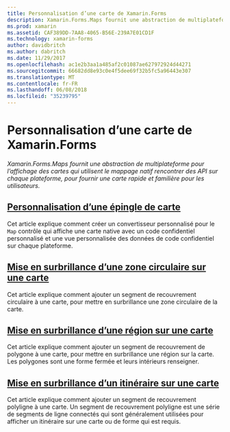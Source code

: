 ```yaml
---
title: Personnalisation d’une carte de Xamarin.Forms
description: Xamarin.Forms.Maps fournit une abstraction de multiplateforme pour l’affichage des cartes qui utilisent le mappage natif rencontrer des API sur chaque plateforme, pour fournir une carte rapide et familière pour les utilisateurs.
ms.prod: xamarin
ms.assetid: CAF389DD-7AA8-4065-B56E-239A7E01CD1F
ms.technology: xamarin-forms
author: davidbritch
ms.author: dabritch
ms.date: 11/29/2017
ms.openlocfilehash: ac1e2b3aa1a485af2c01087ae627972924d44271
ms.sourcegitcommit: 66682dd8e93c0e4f5dee69f32b5fc5a96443e307
ms.translationtype: MT
ms.contentlocale: fr-FR
ms.lasthandoff: 06/08/2018
ms.locfileid: "35239795"
---
```

# <a name="customizing-a-xamarinforms-map"></a>Personnalisation d’une carte de Xamarin.Forms

_Xamarin.Forms.Maps fournit une abstraction de multiplateforme pour l’affichage des cartes qui utilisent le mappage natif rencontrer des API sur chaque plateforme, pour fournir une carte rapide et familière pour les utilisateurs._

## <a name="customizing-a-map-pincustomized-pinmd"></a>[Personnalisation d’une épingle de carte](customized-pin.md)

Cet article explique comment créer un convertisseur personnalisé pour le `Map` contrôle qui affiche une carte native avec un code confidentiel personnalisé et une vue personnalisée des données de code confidentiel sur chaque plateforme.

## <a name="highlighting-a-circular-area-on-a-mapcircle-map-overlaymd"></a>[Mise en surbrillance d’une zone circulaire sur une carte](circle-map-overlay.md)

Cet article explique comment ajouter un segment de recouvrement circulaire à une carte, pour mettre en surbrillance une zone circulaire de la carte.

## <a name="highlighting-a-region-on-a-mappolygon-map-overlaymd"></a>[Mise en surbrillance d’une région sur une carte](polygon-map-overlay.md)

Cet article explique comment ajouter un segment de recouvrement de polygone à une carte, pour mettre en surbrillance une région sur la carte. Les polygones sont une forme fermée et leurs intérieurs renseigner.

## <a name="highlighting-a-route-on-a-mappolyline-map-overlaymd"></a>[Mise en surbrillance d’un itinéraire sur une carte](polyline-map-overlay.md)

Cet article explique comment ajouter un segment de recouvrement polyligne à une carte. Un segment de recouvrement polyligne est une série de segments de ligne connectés qui sont généralement utilisées pour afficher un itinéraire sur une carte ou de forme qui est requis.
